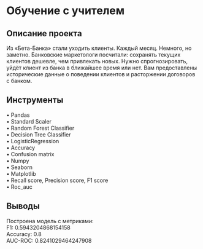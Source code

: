 # Обучение с учителем

## Описание проекта  
Из «Бета-Банка» стали уходить клиенты. Каждый месяц. Немного, но заметно. Банковские маркетологи посчитали: сохранять текущих клиентов дешевле, чем привлекать новых.
Нужно спрогнозировать, уйдёт клиент из банка в ближайшее время или нет. Вам предоставлены исторические данные о поведении клиентов и расторжении договоров с банком.

## Инструменты  
• Pandas  
• Standard Scaler  
• Random Forest Classifier  
• Decision Tree Classifier  
• LogisticRegression  
• Accuracy  
• Confusion matrix  
• Numpy  
• Seaborn  
• Matplotlib  
• Recall score, Precision score, F1 score   
• Roc_auc

## Выводы  
Построена модель с метриками:  
F1: 0.5943204868154158  
Accuracy: 0.8  
AUC-ROC: 0.8241029464247908
